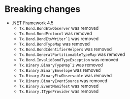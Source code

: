 # Breaking changes

* .NET Framework 4.5
  * ``Tx.Bond.BondEtwObserver`` was removed
  * ``Tx.Bond.BondProtocol`` was removed
  * ``Tx.Bond.BondEtwWriter`1`` was removed
  * ``Tx.Bond.BondTypeMap`` was removed
  * ``Tx.Bond.BondIdentifierHelpers`` was removed
  * ``Tx.Bond.GeneralPartitionableTypeMap`` was removed
  * ``Tx.Bond.InvalidBondTypeException`` was removed
  * ``Tx.Binary.BinaryTypeMap`2`` was removed
  * ``Tx.Binary.BinaryEnvelope`` was removed
  * ``Tx.Binary.BinaryEtwObservable`` was removed
  * ``Tx.Binary.BinaryEventSource`` was removed
  * ``Tx.Binary.EventManifest`` was removed
  * ``Tx.Binary.ITypeProvider`` was removed
